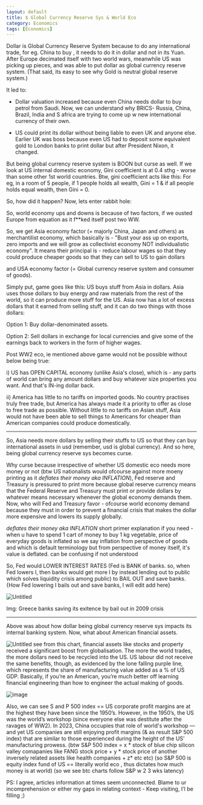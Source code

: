 ```yaml
---
layout: default
title: $ Global Currency Reserve Sys & World Eco
category: Economics
tags: [Economics]
---
```


Dollar is Global Currency Reserve System because to do any international trade, for eg. China to buy 
, it needs to do it in dollar and not in its Yuan.
After Europe decimated itself with two world wars, meanwhile US was picking up pieces, and was able to put dollar as global currency reserve system. (That said, its easy to see why Gold is neutral global reserve system.)

It led to:
- Dollar valuation increased because even China needs dollar to buy petrol from Saudi. Now, we can understand why BRICS- Russia, China, Brazil, India and S africa are trying to come up w new international currency of their own.

- US could print its dollar without being liable to even UK and anyone else. Earlier UK was boss because even US had to deposit some equivalent gold to London banks to print dollar but after President Nixon, it changed.

But being global currency reserve system is BOON but curse as well.
If we look at US internal domestic economy, Gini coefficient is at 0.4 sthg - worse than some other 1st world countries. 
Btw, gini coefficient acts like this: For eg, in a room of 5 people, if 1 people holds all wealth, Gini = 1 & if all people holds equal wealth, then Gini = 0.

So, how did it happen?
Now, lets enter rabbit hole:


So, world economy ups and downs is because of two factors, if we ousted Europe from equation as it f**ked itself post two WW.

So, we get Asia economy factor (= majorly China, Japan and others) as merchantilist economy, which basically is - "Bust your ass up on exports, zero imports and we will grow as collectivist economy NOT individualistic economy". It means their principal is - reduce labour wages so that they could produce cheaper goods so that they can sell to US to gain dollars 

and USA economy factor (= Global currency reserve system and consumer of goods).

Simply put, game goes like this:
US buys stuff from Asia in dollars. Asia uses those dollars to buy energy and raw materials from the rest of the world, so it can produce more stuff for the US. 
Asia now has a lot of excess dollars that it earned from selling stuff, and it can do two things with those dollars: 

Option 1: Buy dollar-denominated assets. 

Option 2: Sell dollars in exchange for local currencies and give some of the earnings back to workers in the form of higher wages.

Post WW2 eco, ie mentioned above game would not be possible without below being true:

i) US has OPEN CAPITAL economy (unlike Asia's close), which is - any parts of world can bring any amount dollars and buy whatever size properties you want. And that's IN-ing dollar back. 

ii) America has little to no tariffs on imported goods. No country practises truly free trade, but America has always made it a priority to offer as close to free trade as possible. Without little to no tariffs on Asian stuff, Asia would not have been able to sell things to Americans for cheaper than American companies could produce domestically.

---
So, Asia needs more dollars by selling their stuffs to US so that they can buy international assets in usd (remember, usd is global currency). 
And so here, being global currency reserve sys becomes curse. 

Why curse because irrespective of whether US domestic eco needs more money or not (btw US nationalists would ofcourse against more moeny printing as it _deflates their money aka INFLATION_), Fed reserve and Treasury is pressured to print more because global reserve currency means that the Federal Reserve and Treasury must print or provide dollars by whatever means necessary whenever the global economy demands them. Now, who will Fed and Treasury favor - ofcourse world economy demand because they must in order to prevent a financial crisis that makes the dollar more expensive and lowers its supply globally.

_deflates their money aka INFLATION_ short primer explanation if you need - when u have to spend 1 cart of money to buy 1 kg vegetable, price of everyday goods is inflated so we say inflation from perspective of goods and which is default terminology but from perspective of money itself, it's value is deflated. can be confusing if not understood

So, Fed would LOWER INTEREST RATES (Fed is BANK of banks. so, when Fed lowers I, then banks would get more I by instead lending out to public which solves liquidity crisis among public) to BAIL OUT and save banks. {How Fed lowering I bails out and save banks, I will edit add here}

![Untitled](https://user-images.githubusercontent.com/11883023/235308105-97c2d762-2e90-4be6-83e9-5375102893d5.png)

Img: Greece banks saving its exitence by bail out in 2009 crisis

---

Above was about how dollar being global currency reserve sys impacts its internal banking system.
Now, what about American financial assets.

![Untitled](https://user-images.githubusercontent.com/11883023/235308488-fa0d3513-a8ba-434d-bf87-1c055bfbb02c.png)
see from this chart, financial assets like stocks and property received a significant boost from globalisation. The more the world trades, the more dollars need to be recycled into the US. US labour did not receive the same benefits, though, as evidenced by the lone falling purple line, which represents the share of manufacturing value added as a % of US GDP. Basically, if you’re an American, you’re much better off learning financial engineering than how to engineer the actual making of goods.

![image](https://user-images.githubusercontent.com/11883023/235438783-b53c8693-45c2-4291-9b60-75bc0d040336.png)

Also, we can see S and P 500 index == US corporate profit margins are at the highest they have been since the 1950’s. However, in the 1950’s, the US was the world’s workshop (since everyone else was destitute after the ravages of WW2). 
In 2023, China occupies that role of world's workshop — and yet US companies are still enjoying profit margins (& as result S&P 500 index) that are similar to those experienced during the height of the US’ manufacturing prowess.
(btw S&P 500 index = x * stock of blue chip silicon valley comapanies like FANG stock price + y * stock price of another inversely related assets like health companies + z* etc etc) (so S&P 500 is equity index fund of US == literally world eco  , thus dictates how much money is at world)  (so we see btc charts follow S&P w 2 3 wks latency)

PS: I agree, articles information at times seem unconnected. Blame to ur incomprehension or either my gaps in relating context - Keep visiting, I'l be filling ;)
